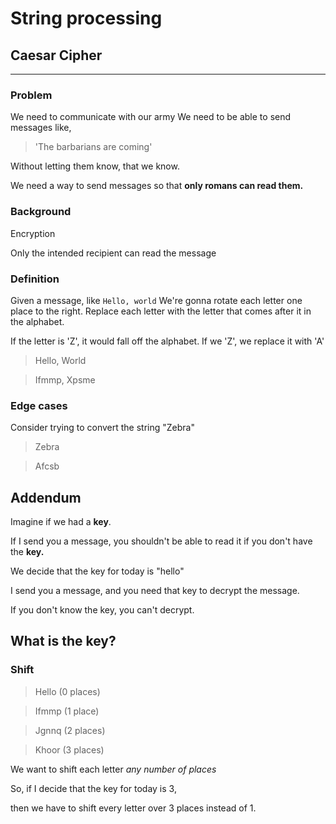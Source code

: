 # String processing

## Caesar Cipher

---

### Problem

We need to communicate with our army
We need to be able to send messages like,

> 'The barbarians are coming'

Without letting them know, that we know.

We need a way to send messages
so that **only romans can read them.**

### Background

Encryption

Only the intended recipient can read the message

### Definition

Given a message, like `Hello, world` We're gonna rotate each letter one place to the right. Replace each letter with the letter that comes after it in the alphabet.

If the letter is 'Z', it would fall off the alphabet.
If we 'Z', we replace it with 'A'

> Hello, World

> Ifmmp, Xpsme

### Edge cases

Consider trying to convert the string "Zebra"

> Zebra

> Afcsb

## Addendum

Imagine if we had a **key**.

If I send you a message,
you shouldn't be able to read it
if you don't have the **key.**

We decide that the key for today is "hello"

I send you a message,
and you need that key to decrypt the message.

If you don't know the key, you can't decrypt.

## What is the key?

### Shift

> Hello (0 places)

> Ifmmp (1 place)

> Jgnnq (2 places)

> Khoor (3 places)

We want to shift each letter _any number of places_

So, if I decide that the key for today is 3,

then we have to shift every letter over 3 places
instead of 1.
